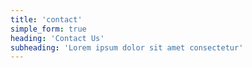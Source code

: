 ```yaml
---
title: 'contact'
simple_form: true
heading: 'Contact Us'
subheading: 'Lorem ipsum dolor sit amet consectetur'
---
```

